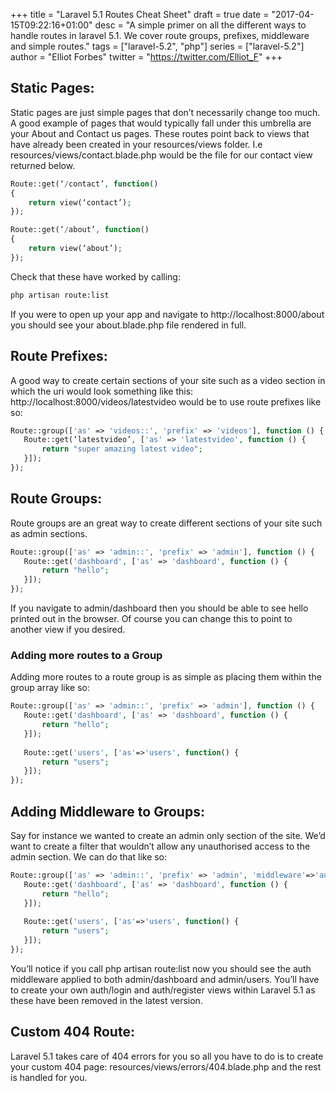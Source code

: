 +++
title = "Laravel 5.1 Routes Cheat Sheet"
draft = true
date = "2017-04-15T09:22:16+01:00"
desc = "A simple primer on all the different ways to handle routes in laravel 5.1. We cover route groups, prefixes, middleware and simple routes."
tags = ["laravel-5.2", "php"]
series = ["laravel-5.2"]
author = "Elliot Forbes"
twitter = "https://twitter.com/Elliot_F"
+++

<h2>Static Pages:</h2>

<p>Static pages are just simple pages that don’t necessarily change too much. A good example of pages that would typically fall under this umbrella are your About and Contact us pages. These routes point back to views that have already been created in your resources/views folder. I.e resources/views/contact.blade.php would be the file for our contact view returned below.</p>

```php
Route::get(‘/contact’, function() 
{
    return view(‘contact’);
});

Route::get(‘/about’, function()
{
    return view(‘about’);
});
```

<p>Check that these have worked by calling:</p>

```bash
php artisan route:list
```

<p>If you were to open up your app and navigate to http://localhost:8000/about you should see your about.blade.php file rendered in full.</p>

<h2>Route Prefixes:</h2>

<p>A good way to create certain sections of your site such as a video section in which the uri would look something like this: http://localhost:8000/videos/latestvideo would be to use route prefixes like so:</p>

```php
Route::group(['as' => 'videos::', 'prefix' => 'videos'], function () {
   Route::get(‘latestvideo’, ['as' => 'latestvideo', function () {
       return "super amazing latest video";
   }]);
});
```

<h2>Route Groups:</h2>

<p>Route groups are an great way to create different sections of your site such as admin sections.</p>

```php
Route::group(['as' => 'admin::', 'prefix' => 'admin'], function () {
   Route::get('dashboard', ['as' => 'dashboard', function () {
       return "hello";
   }]);
});
```

<p>If you navigate to admin/dashboard then you should be able to see hello printed out in the browser. Of course you can change this to point to another view if you desired.</p>

<h3>Adding more routes to a Group</h3>

<p>Adding more routes to a route group is as simple as placing them within the group array like so:</p>

```php
Route::group(['as' => 'admin::', 'prefix' => 'admin'], function () {
   Route::get('dashboard', ['as' => 'dashboard', function () {
       return "hello";
   }]);
   
   Route::get('users', ['as'=>'users', function() {
       return "users";
   }]);
});
```

<h2>Adding Middleware to Groups:</h2>

<p>Say for instance we wanted to create an admin only section of the site. We’d want to create a filter that wouldn’t allow any unauthorised access to the admin section. We can do that like so:</p>

```php
Route::group(['as' => 'admin::', 'prefix' => 'admin', 'middleware'=>'auth'], function () {
   Route::get('dashboard', ['as' => 'dashboard', function () {
       return "hello";
   }]);
   
   Route::get('users', ['as'=>'users', function() {
       return "users";
   }]);
});
```

<p>You’ll notice if you call php artisan route:list now you should see the auth middleware applied to both admin/dashboard and admin/users. You’ll have to create your own auth/login and auth/register views within Laravel 5.1 as these have been removed in the latest version.</p>

<h2>Custom 404 Route:</h2>

<p>Laravel 5.1 takes care of 404 errors for you so all you have to do is to create your custom 404 page: resources/views/errors/404.blade.php and the rest is handled for you.</p>